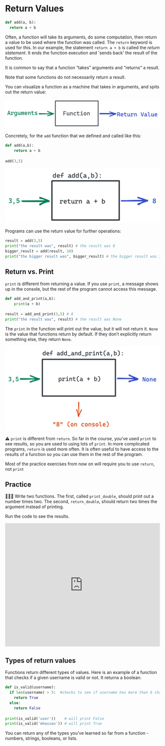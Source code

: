# Return Values

```python
def add(a, b):
  return a + b
```

Often, a function will take its arguments, do some computation, then return a value to be used where the function was called. The `return` keyword is used for this. In our example, the statement `return a + b` is called the *return statement*. It ends the function execution and 'sends back' the result of the function.

It is common to say that a function “takes” arguments and “returns” a result.

Note that some functions do not necessarily return a result.

You can visualize a function as a machine that takes in arguments, and spits out the return value:

![Function Inputs and Outputs](./building-our-own-functions/function-arguments-return.png)

Concretely, for the `add` function that we defined and called like this:

```python
def add(a,b):
	return a + b

add(3,5)
```

![Function Return Values](./building-our-own-functions/add-3-5-return.png)

Programs can use the return value for further operations:

```python
result = add(3,5)
print("the result was", result) # the result was 8
bigger_result = add(result, 10)
print("the bigger result was", bigger_result) # the bigger result was 18
```

## Return vs. Print

`print` is different from returning a value. If you use `print`, a message shows up in the console, but the rest of the program cannot access this message.

```python
def add_and_print(a,b):
	print(a + b)

result = add_and_print(3,5) # 8
print("the result was", result) # the result was None
```

The `print` in the function will print out the value, but it will not return it. `None` is the value that functions return by default. If they don’t explicitly return something else, they return `None`.

![Return vs Print](./building-our-own-functions/return-vs-print.png)

<aside>

⚠️ `print` is different from `return`. So far in the course, you’ve used `print` to see results, so you are used to using lots of `print`. In more complicated programs, `return` is used more often. It is often useful to have access to the results of a function so you can use them in the rest of the program.

Most of the practice exercises from now on will require you to use `return`, not `print`

</aside>

## Practice

<aside>

👩🏿‍💻 Write two functions. The first, called `print_double`, should print out a number times two. The second, `return_double`, should return two times the argument instead of printing.

Run the code to see the results.

</aside>

<iframe src="https://trinket.io/embed/python/f48a028bf0" width="100%" height="400" frameborder="0" marginwidth="0" marginheight="0" allowfullscreen></iframe>

## Types of return values

Functions return different types of values. Here is an example of a function that checks if a given username is valid or not. It returns a boolean:

```python
def is_valid(username):
  if len(username) > 5:  #checks to see if username has more than 6 characters
    return True
  else:
    return False

print(is_valid('user'))    # will print False
print(is_valid('mhassan')) # will print True
```

You can return any of the types you’ve learned so far from a function - numbers, strings, booleans, or lists.

